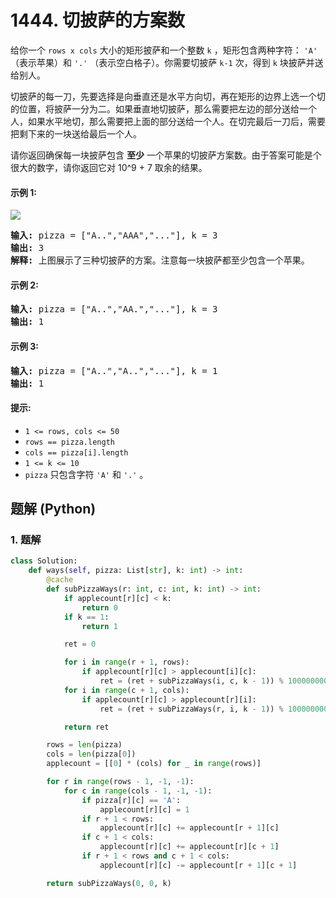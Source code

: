 # 1444. 切披萨的方案数
给你一个 `rows x cols` 大小的矩形披萨和一个整数 `k` ，矩形包含两种字符： `'A'` （表示苹果）和 `'.'` （表示空白格子）。你需要切披萨 `k-1` 次，得到 `k` 块披萨并送给别人。

切披萨的每一刀，先要选择是向垂直还是水平方向切，再在矩形的边界上选一个切的位置，将披萨一分为二。如果垂直地切披萨，那么需要把左边的部分送给一个人，如果水平地切，那么需要把上面的部分送给一个人。在切完最后一刀后，需要把剩下来的一块送给最后一个人。

请你返回确保每一块披萨包含 **至少** 一个苹果的切披萨方案数。由于答案可能是个很大的数字，请你返回它对 10^9 + 7 取余的结果。

#### 示例 1:
![](https://assets.leetcode.com/uploads/2020/04/23/ways_to_cut_apple_1.png)
<pre>
<strong>输入:</strong> pizza = ["A..","AAA","..."], k = 3
<strong>输出:</strong> 3
<strong>解释:</strong> 上图展示了三种切披萨的方案。注意每一块披萨都至少包含一个苹果。
</pre>

#### 示例 2:
<pre>
<strong>输入:</strong> pizza = ["A..","AA.","..."], k = 3
<strong>输出:</strong> 1
</pre>

#### 示例 3:
<pre>
<strong>输入:</strong> pizza = ["A..","A..","..."], k = 1
<strong>输出:</strong> 1
</pre>

#### 提示:
* `1 <= rows, cols <= 50`
* `rows == pizza.length`
* `cols == pizza[i].length`
* `1 <= k <= 10`
* `pizza` 只包含字符 `'A'` 和 `'.'` 。

## 题解 (Python)

### 1. 题解
```Python
class Solution:
    def ways(self, pizza: List[str], k: int) -> int:
        @cache
        def subPizzaWays(r: int, c: int, k: int) -> int:
            if applecount[r][c] < k:
                return 0
            if k == 1:
                return 1

            ret = 0

            for i in range(r + 1, rows):
                if applecount[r][c] > applecount[i][c]:
                    ret = (ret + subPizzaWays(i, c, k - 1)) % 1000000007
            for i in range(c + 1, cols):
                if applecount[r][c] > applecount[r][i]:
                    ret = (ret + subPizzaWays(r, i, k - 1)) % 1000000007

            return ret

        rows = len(pizza)
        cols = len(pizza[0])
        applecount = [[0] * (cols) for _ in range(rows)]

        for r in range(rows - 1, -1, -1):
            for c in range(cols - 1, -1, -1):
                if pizza[r][c] == 'A':
                    applecount[r][c] = 1
                if r + 1 < rows:
                    applecount[r][c] += applecount[r + 1][c]
                if c + 1 < cols:
                    applecount[r][c] += applecount[r][c + 1]
                if r + 1 < rows and c + 1 < cols:
                    applecount[r][c] -= applecount[r + 1][c + 1]

        return subPizzaWays(0, 0, k)
```
